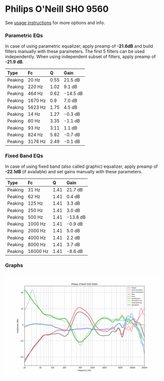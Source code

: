 # Philips O'Neill SHO 9560
See [usage instructions](https://github.com/jaakkopasanen/AutoEq#usage) for more options and info.

### Parametric EQs
In case of using parametric equalizer, apply preamp of **-21.6dB** and build filters manually
with these parameters. The first 5 filters can be used independently.
When using independent subset of filters, apply preamp of **-21.9 dB**.

| Type    | Fc      |    Q | Gain     |
|:--------|:--------|:-----|:---------|
| Peaking | 20 Hz   | 0.55 | 21.5 dB  |
| Peaking | 220 Hz  | 1.02 | 9.1 dB   |
| Peaking | 464 Hz  | 0.62 | -14.5 dB |
| Peaking | 1670 Hz | 0.9  | 7.0 dB   |
| Peaking | 5623 Hz | 1.75 | 4.5 dB   |
| Peaking | 14 Hz   | 1.27 | -0.3 dB  |
| Peaking | 60 Hz   | 3.35 | -1.1 dB  |
| Peaking | 93 Hz   | 3.11 | 1.1 dB   |
| Peaking | 824 Hz  | 5.82 | -0.7 dB  |
| Peaking | 3176 Hz | 2.49 | -0.1 dB  |

### Fixed Band EQs
In case of using fixed band (also called graphic) equalizer, apply preamp of **-22.1dB**
(if available) and set gains manually with these parameters.

| Type    | Fc       |    Q | Gain     |
|:--------|:---------|:-----|:---------|
| Peaking | 31 Hz    | 1.41 | 21.7 dB  |
| Peaking | 62 Hz    | 1.41 | 0.4 dB   |
| Peaking | 125 Hz   | 1.41 | 3.3 dB   |
| Peaking | 250 Hz   | 1.41 | 3.0 dB   |
| Peaking | 500 Hz   | 1.41 | -13.8 dB |
| Peaking | 1000 Hz  | 1.41 | -0.9 dB  |
| Peaking | 2000 Hz  | 1.41 | 5.0 dB   |
| Peaking | 4000 Hz  | 1.41 | 2.2 dB   |
| Peaking | 8000 Hz  | 1.41 | 3.7 dB   |
| Peaking | 16000 Hz | 1.41 | -8.6 dB  |

### Graphs
![](./Philips%20O'Neill%20SHO%209560.png)